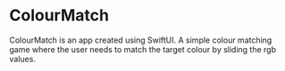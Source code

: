 # ColourMatch
ColourMatch is an app created using SwiftUI. A simple colour matching game where the user needs to match the target colour by sliding the rgb values. 
